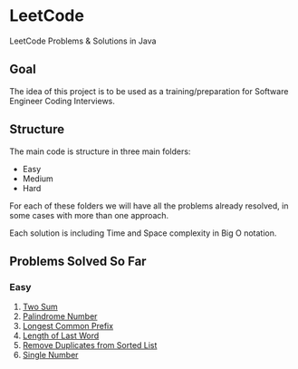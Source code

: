 # LeetCode
 LeetCode Problems & Solutions in Java

## Goal
The idea of this project is to be used as a training/preparation for Software Engineer Coding Interviews.

## Structure

The main code is structure in three main folders:
* Easy
* Medium
* Hard

For each of these folders we will have all the problems already resolved, in some cases with more than one approach.

Each solution is including Time and Space complexity in Big O notation.

## Problems Solved So Far

### Easy
1. [Two Sum](https://leetcode.com/problems/two-sum/description/)
9. [Palindrome Number](https://leetcode.com/problems/palindrome-number/)
14. [Longest Common Prefix](https://leetcode.com/problems/longest-common-prefix/description/)
58. [Length of Last Word](https://leetcode.com/problems/length-of-last-word/description/)
83. [Remove Duplicates from Sorted List](https://leetcode.com/problems/remove-duplicates-from-sorted-list/)
136. [Single Number](https://leetcode.com/problems/single-number/description/)